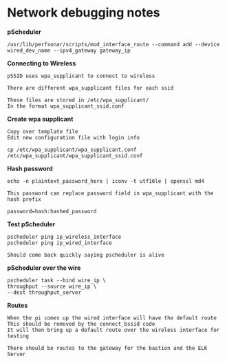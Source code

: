 # Network debugging notes

**pScheduler**

```
/usr/lib/perfsonar/scripts/mod_interface_route --command add --device wired_dev_name --ipv4_gateway gateway_ip
```

**Connecting to Wireless**

```
pSSID uses wpa_supplicant to connect to wireless

There are different wpa_supplicant files for each ssid

These files are stored in /etc/wpa_supplicant/
In the format wpa_supplicant_ssid.conf
```

**Create wpa supplicant**

```
Copy over template file
Edit new configuration file with login info

cp /etc/wpa_supplicant/wpa_supplicant.conf /etc/wpa_supplicant/wpa_supplicant_ssid.conf
```

**Hash password**
```
echo -n plaintext_password_here | iconv -t utf16le | openssl md4

This password can replace password field in wpa_supplicant with the hash prefix

password=hash:hashed_password
```

**Test pScheduler**
```
pscheduler ping ip_wireless_interface
pscheduler ping ip_wired_interface

Should come back quickly saying pscheduler is alive
```

**pScheduler over the wire**
```
pscheduler task --bind wire_ip \
throughput --source wire_ip \
--dest throughput_server
```

**Routes**
```
When the pi comes up the wired interface will have the default route
This should be removed by the connect_bssid code
It will then bring up a default route over the wireless interface for testing

There should be routes to the gateway for the bastion and the ELK Server
```
